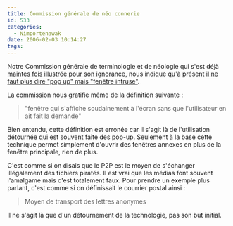 ```yaml
---
title: Commission générale de néo connerie
id: 533
categories:
  - Nimportenawak
date: 2006-02-03 10:14:27
tags:
---
```


Notre Commission générale de terminologie et de néologie qui s'est déjà [maintes fois illustrée pour son ignorance](http://www.nanoblog.com/past/2005/05/du_nologisme_la_btise.htm), nous indique qu'à présent [il ne faut plus dire "pop up" mais "fenêtre intruse"](http://www.journaldunet.com/breve/france/990/le-mot-pop-up-quot-doit-etre-traduit-par-quot-fenetre-intruse-quot.shtml).

La commission nous gratifie même de la définition suivante&nbsp;:
 > "fenêtre qui s'affiche soudainement à l'écran sans que l'utilisateur en ait fait la demande" 

Bien entendu, cette définition est erronée car il s'agit là de l'utilisation détournée qui est souvent faite des pop-up. Seulement à la base cette technique permet simplement d'ouvrir des fenêtres annexes en plus de la fenêtre principale, rien de plus.

C'est comme si on disais que le P2P est le moyen de s'échanger illégalement des fichiers piratés. Il est vrai que les médias font souvent l'amalgame mais c'est totalement faux. Pour prendre un exemple plus parlant, c'est comme si on définissait le courrier postal ainsi&nbsp;:
 > Moyen de transport des lettres anonymes 

Il ne s'agit là que d'un détournement de la technologie, pas son but initial.
